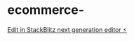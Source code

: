 # ecommerce-

[Edit in StackBlitz next generation editor ⚡️](https://stackblitz.com/~/github.com/notarealcoders/ecommerce-)